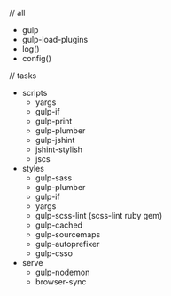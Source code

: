 // all
+ gulp
+ gulp-load-plugins
+ log()
+ config()

// tasks
- scripts
  + yargs
  + gulp-if
  + gulp-print
  + gulp-plumber
  + gulp-jshint
  + jshint-stylish
  + jscs
- styles
  + gulp-sass
  + gulp-plumber
  + gulp-if
  + yargs
  + gulp-scss-lint (scss-lint ruby gem)
  + gulp-cached
  + gulp-sourcemaps
  + gulp-autoprefixer
  + gulp-csso
- serve
  + gulp-nodemon
  + browser-sync